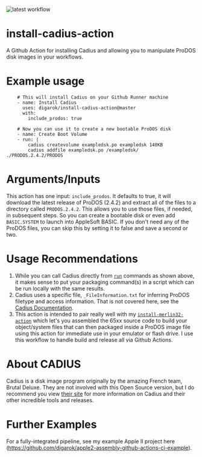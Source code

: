 ![latest workflow](https://github.com/digarok/install-cadius-action/actions/workflows/main.yml/badge.svg)

# install-cadius-action
A Github Action for installing Cadius and allowing you to manipulate ProDOS disk images in your workflows.


# Example usage
```
    # This will install Cadius on your Github Runner machine
    - name: Install Cadius
      uses: digarok/install-cadius-action@master
      with:
        include_prodos: true
    
    # Now you can use it to create a new bootable ProDOS disk
    - name: Create Boot Volume
    - run: |
        cadius createvolume exampledsk.po exampledsk 140KB
        cadius addfile exampledsk.po /exampledsk/ ./PRODOS.2.4.2/PRODOS
```

# Arguments/Inputs

This action has one input: `include_prodos`.  It defaults to true, it will download the latest release of ProDOS (2.4.2) and extract all of the files to a directory called `PRODOS.2.4.2`.   This allows you to use those files, if needed, in subsequent steps.  So you can create a bootable disk or even add `BASIC.SYSTEM` to launch into AppleSoft BASIC.  If you don't need any of the ProDOS files, you can skip this by setting it to false and save a second or two. 

# Usage Recommendations

1. While you can call Cadius directly from [`run`](https://help.github.com/en/actions/reference/workflow-syntax-for-github-actions#jobsjob_idstepsrun) commands as shown above, it makes sense to put your packaging command(s) in a script which can be run locally with the same results.  
2. Cadius uses a specific file, `_FileInformation.txt` for inferring ProDOS filetype and access information.  That is not covered here, see the [Cadius Documentation](http://brutaldeluxe.fr/products/crossdevtools/cadius/).
3. This action is intended to pair really well with my [`install-merlin32-action`](https://github.com/digarok/install-merlin32-action) which let's you assembled the 65xx source code to build your object/system files that can then packaged inside a ProDOS image file using this action for immediate use in your emulator or flash drive.  I use this workflow to handle build and release all via Github Actions.

# About CADIUS

Cadius is a disk image program originally by the amazing French team, Brutal Deluxe.  They are not involved with this Open Source version, but I do recommend you view [their site](http://brutaldeluxe.fr/products/crossdevtools/cadius/) for more information on Cadius and their other incredible tools and releases.


# Further Examples

For a fully-integrated pipeline, see my example Apple II project here (https://github.com/digarok/apple2-assembly-github-actions-ci-example).
